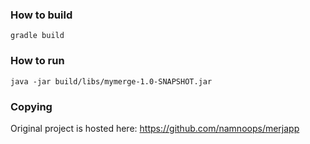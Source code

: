 ### How to build

```
gradle build
```

### How to run

```
java -jar build/libs/mymerge-1.0-SNAPSHOT.jar
```

### Copying

Original project is hosted here: https://github.com/namnoops/merjapp
